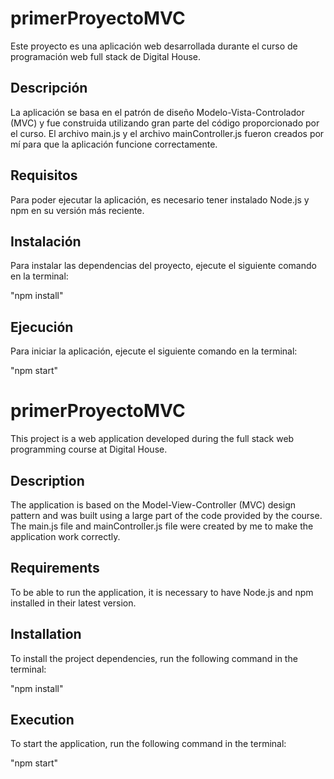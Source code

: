 # primerProyectoMVC
Este proyecto es una aplicación web desarrollada durante el curso de programación web full stack de Digital House.

## Descripción
La aplicación se basa en el patrón de diseño Modelo-Vista-Controlador (MVC) y fue construida utilizando gran parte del código proporcionado por el curso. El archivo main.js y el archivo mainController.js fueron creados por mí para que la aplicación funcione correctamente.

## Requisitos
Para poder ejecutar la aplicación, es necesario tener instalado Node.js y npm en su versión más reciente.

## Instalación
Para instalar las dependencias del proyecto, ejecute el siguiente comando en la terminal:

"npm install"

## Ejecución
Para iniciar la aplicación, ejecute el siguiente comando en la terminal:

"npm start"

# primerProyectoMVC
This project is a web application developed during the full stack web programming course at Digital House.

## Description
The application is based on the Model-View-Controller (MVC) design pattern and was built using a large part of the code provided by the course. The main.js file and mainController.js file were created by me to make the application work correctly.

## Requirements
To be able to run the application, it is necessary to have Node.js and npm installed in their latest version.

## Installation
To install the project dependencies, run the following command in the terminal:

"npm install"

## Execution
To start the application, run the following command in the terminal:

"npm start"